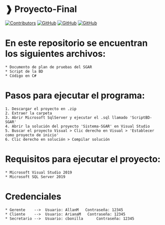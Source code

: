 # ❱ Proyecto-Final

[![Contributors](https://img.shields.io/badge/Contributors-%3D%3D%3E-brightgreen)](https://github.com/JoeTech-Studio/UserTags)
[![GitHub](https://img.shields.io/github/followers/Allan-Mendez?label=Allan_Mendez&style=social)](https://github.com/Allanmendez98)
[![GitHub](https://img.shields.io/github/followers/Nira-melany?label=Nira_Melany&style=social)](https://github.com/Niramelany)
[![GitHub](https://img.shields.io/github/followers/Ariana-Cabezas?label=Ariana_Cabezas&style=social)](https://github.com/Ariana200)

# En este repositorio se encuentran los siguientes archivos:
```
* Documento de plan de pruebas del SGAR
* Script de la BD
* Código en C# 
```

# Pasos para ejecutar el programa:
```
1. Descargar el proyecto en .zip
2. Extraer la carpeta
3. Abrir Microsoft SqlServer y ejecutar el .sql llamado 'ScriptBD-SGAR'
4. Abrir la solución del proyecto 'Sistema-SGAR' en Visual Studio
5. Buscar el proyecto Visual > Clic derecho en Visual > 'Establecer como proyecto de inicio'
6. Clic derecho en solución > Compilar solución
```

# Requisitos para ejecutar el proyecto:
```
* Microsoft Visual Studio 2019
* Microsoft SQL Server 2019
```

# Credenciales
```
* Gerente    -->  Usuario: AllanM   Contraseña: 12345
* Cliente    -->  Usuario: ArianaM   Contraseña: 12345
* Secretario -->  Usuario: cbonilla      Contraseña: 12345 
```
